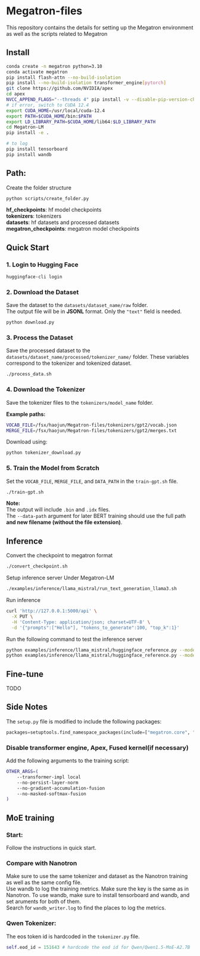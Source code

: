 # Megatron-files
This repository contains the details for setting up the Megatron environment as well as the scripts related to Megatron

## Install
```bash
conda create -n megatron python=3.10
conda activate megatron
pip install flash-attn --no-build-isolation
pip install --no-build-isolation transformer_engine[pytorch]
git clone https://github.com/NVIDIA/apex
cd apex
NVCC_APPEND_FLAGS="--threads 4" pip install -v --disable-pip-version-check --no-cache-dir --no-build-isolation --config-settings "--build-option=--cpp_ext --cuda_ext --parallel 8" ./
# if error, switch to CUDA 12.4 
export CUDA_HOME=/usr/local/cuda-12.4
export PATH=$CUDA_HOME/bin:$PATH
export LD_LIBRARY_PATH=$CUDA_HOME/lib64:$LD_LIBRARY_PATH
cd Megatron-LM
pip install -e .

# to log 
pip install tensorboard
pip install wandb
```

## Path: 
Create the folder structure
```bash
python scripts/create_folder.py
```

**hf_checkpoints**: hf model checkpoints  
**tokenizers**: tokenizers  
**datasets**: hf datasets and processed datasets  
**megatron_checkpoints**: megatron model checkpoints  

## Quick Start

### 1. Login to Hugging Face
```bash
huggingface-cli login
```

### 2. Download the Dataset
Save the dataset to the `datasets/dataset_name/raw` folder.  
The output file will be in **JSONL** format. Only the `"text"` field is needed.
```bash
python download.py
```

### 3. Process the Dataset
Save the processed dataset to the `datasets/dataset_name/processed/tokenizer_name/` folder. These variables correspond to the tokenizer and tokenized dataset.
```bash
./process_data.sh
```

### 4. Download the Tokenizer
Save the tokenizer files to the `tokenizers/model_name` folder.

**Example paths:**
```bash
VOCAB_FILE=/fsx/haojun/Megatron-files/tokenizers/gpt2/vocab.json
MERGE_FILE=/fsx/haojun/Megatron-files/tokenizers/gpt2/merges.txt
```

Download using:
```bash
python tokenizer_download.py
```

### 5. Train the Model from Scratch
Set the `VOCAB_FILE`, `MERGE_FILE`, and `DATA_PATH` in the `train-gpt.sh` file.
```bash
./train-gpt.sh
```

**Note:**  
The output will include `.bin` and `.idx` files.  
The `--data-path` argument for later BERT training should use the full path **and new filename (without the file extension)**.


## Inference
Convert the checkpoint to megatron format
```bash
./convert_checkpoint.sh
```

Setup inference server 
Under Megatron-LM
```bash
./examples/inference/llama_mistral/run_text_generation_llama3.sh
```

Run inference
```bash
curl 'http://127.0.0.1:5000/api' \
  -X PUT \
  -H 'Content-Type: application/json; charset=UTF-8' \
  -d '{"prompts":["Hello"], "tokens_to_generate":100, "top_k":1}'
```

Run the following command to test the inference server
```bash
python examples/inference/llama_mistral/huggingface_reference.py --model-path <PATH_TO_DOWNLOADED_HUGGINGFACE_CHECKPOINT> --prompt <SOME_PROMPT>
python examples/inference/llama_mistral/huggingface_reference.py --model-path meta-llama/Meta-Llama-3-8B --prompt "Hello"
```


## Fine-tune
TODO

## Side Notes
The `setup.py` file is modified to include the following packages:
```python 
packages=setuptools.find_namespace_packages(include=["megatron.core", "megatron.core.*", "megatron.training", "megatron.training.*", "megatron.legacy", "megatron.legacy.*", "megatron.inference", "megatron.inference.*"]),
```

### Disable transformer engine, Apex, Fused kernel(if necessary)
Add the following arguments to the training script:
```bash
OTHER_ARGS=(
    --transformer-impl local
    --no-persist-layer-norm
    --no-gradient-accumulation-fusion
    --no-masked-softmax-fusion
)
```

## MoE training
### Start:
Follow the instructions in quick start.

### Compare with Nanotron
Make sure to use the same tokenizer and dataset as the Nanotron training as well as the same config file.  
Use wandb to log the training metrics. Make sure the key is the same as in Nanotron. To use wandb, make sure to install tensorboard and wandb, and set aruments for both of them.  
Search for `wandb_writer.log` to find the places to log the metrics.   

### Qwen Tokenizer:
The eos token id is hardcoded in the `tokenizer.py` file.
```python
self.eod_id = 151643 # hardcode the eod id for Qwen/Qwen1.5-MoE-A2.7B
```




